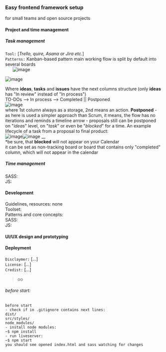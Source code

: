 ### Easy frontend framework setup
for small teams and open source projects
#### Project and time management
##### Task management
```Tool:``` [*Trello, quire, Asana or Jira etc.*]  
```Patterns:``` Kanban-based pattern
main working flow is split by default into several boards  
&nbsp; &nbsp; &nbsp; ![image](https://github.com/hadabr/assets/blob/master/working-enviroment-setup/Screenshot_101.png?raw=true)

![image](https://github.com/hadabr/assets/blob/master/working-enviroment-setup/Screenshot_102.png?raw=true)

Where **ideas**, **tasks** and **issues** have the next columns structure (only **ideas** has "In review" instead of "In process")  
TO-DOs --> In process --> Completed || Postponed  
![image](https://github.com/hadabr/assets/blob/master/working-enviroment-setup/sams.png?raw=true)  
where 1st column always as a storage, 2nd means an action.
**Postponed** - as here is used a simpler approach than Scrum, it means, the flow has no iterations and reminds a timeline arrow - proposals still can be postponed on "*ideas*" level, on "*task*" or even be "*blocked*" for a time.
An example lifecycle of a task from a proposal to final product:    
![image](https://github.com/hadabr/assets/blob/master/working-enviroment-setup/sams1.png?raw=true)![image](https://github.com/hadabr/assets/blob/master/working-enviroment-setup/sams2.png?raw=true)
__  
*be sure, that **blocked** will not appear on your Calendar  
it can be set as non-tracking board or board that contains only "completed" column, which will not appear in the calendar
##### Time management

  
SASS:  
JS:  

#### Development
Guidelines, resources: none   
Toolset:    
Patterns and core concepts:  
SASS:  
JS:
#### UI/UX design and prototyping

#### Deployment
```Disclaymer:``` [*...*]  
```License:``` [*...*]  
```Credist:``` [*...*]  


> оо

###### before start:
```
before start 
- check if in .gitignore contains next lines:
dist/
src/styles/
node_modules/
- install node modules:
~$ npm install
- run liveserver:
~$ npm start
you should see opened index.html and sass watching for changes
```
